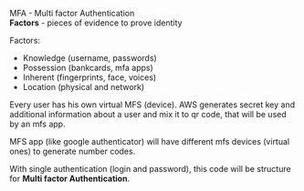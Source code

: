 MFA - Multi factor Authentication\
**Factors** - pieces of evidence to prove identity

Factors:
- Knowledge (username, passwords)
- Possession (bankcards, mfa apps)
- Inherent (fingerprints, face, voices)
- Location (physical and network)


Every user has his own virtual MFS (device). 
AWS generates secret key and additional information about a user and mix it to qr code, that will be used by an mfs app.

MFS app (like google authenticator) will have different mfs devices (virtual ones) to generate number codes. 

With single authentication (login and password), this code will be structure for **Multi factor Authentication**.